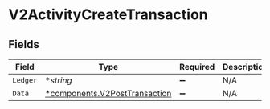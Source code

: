 # V2ActivityCreateTransaction


## Fields

| Field                                                                         | Type                                                                          | Required                                                                      | Description                                                                   |
| ----------------------------------------------------------------------------- | ----------------------------------------------------------------------------- | ----------------------------------------------------------------------------- | ----------------------------------------------------------------------------- |
| `Ledger`                                                                      | **string*                                                                     | :heavy_minus_sign:                                                            | N/A                                                                           |
| `Data`                                                                        | [*components.V2PostTransaction](../../models/components/v2posttransaction.md) | :heavy_minus_sign:                                                            | N/A                                                                           |